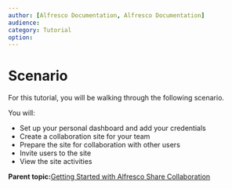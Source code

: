 ```yaml
---
author: [Alfresco Documentation, Alfresco Documentation]
audience: 
category: Tutorial
option: 
---
```


# Scenario

For this tutorial, you will be walking through the following scenario.

You will:

-   Set up your personal dashboard and add your credentials
-   Create a collaboration site for your team
-   Prepare the site for collaboration with other users
-   Invite users to the site
-   View the site activities

**Parent topic:**[Getting Started with Alfresco Share Collaboration](../concepts/gs-intro.md)

